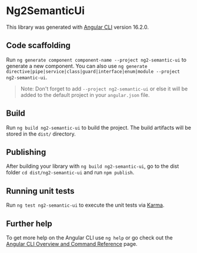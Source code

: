 # Ng2SemanticUi

This library was generated with [Angular CLI](https://github.com/angular/angular-cli) version 16.2.0.

## Code scaffolding

Run `ng generate component component-name --project ng2-semantic-ui` to generate a new component. You can also use `ng generate directive|pipe|service|class|guard|interface|enum|module --project ng2-semantic-ui`.
> Note: Don't forget to add `--project ng2-semantic-ui` or else it will be added to the default project in your `angular.json` file. 

## Build

Run `ng build ng2-semantic-ui` to build the project. The build artifacts will be stored in the `dist/` directory.

## Publishing

After building your library with `ng build ng2-semantic-ui`, go to the dist folder `cd dist/ng2-semantic-ui` and run `npm publish`.

## Running unit tests

Run `ng test ng2-semantic-ui` to execute the unit tests via [Karma](https://karma-runner.github.io).

## Further help

To get more help on the Angular CLI use `ng help` or go check out the [Angular CLI Overview and Command Reference](https://angular.io/cli) page.
